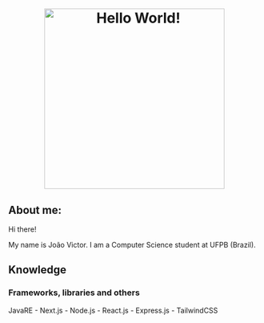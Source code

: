 <h1 align="center">
    <picture>
        <source media="(prefers-color-scheme: light)" srcset="./static/banner_light.png" />
        <source media="(prefers-color-scheme: dark)" srcset="./static/banner_dark.png" />
        <img alt="Hello World!" width="360" />
    </picture>
</h1>

## About me:

Hi there!

My name is João Victor. I am a Computer Science student at UFPB (Brazil).

## Knowledge

### Frameworks, libraries and others

JavaRE - Next.js - Node.js - React.js - Express.js - TailwindCSS
